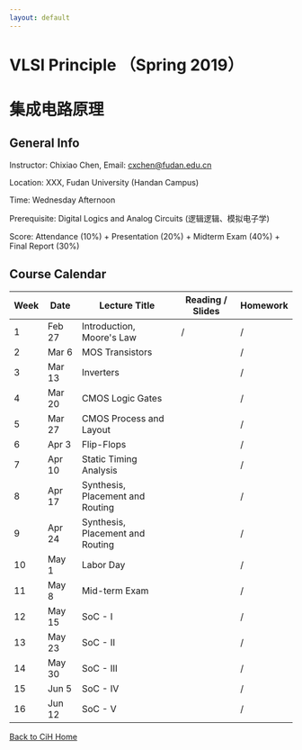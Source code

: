 ```yaml
---
layout: default
---
```


# VLSI Principle （Spring 2019）
# 集成电路原理

## General Info

Instructor: Chixiao Chen, 
Email: cxchen@fudan.edu.cn

Location: XXX, Fudan University (Handan Campus)

Time: Wednesday Afternoon

Prerequisite: Digital Logics and Analog Circuits (逻辑逻辑、模拟电子学)

Score: Attendance (10%) + Presentation (20%) + Midterm Exam (40%) + Final Report (30%)

## Course Calendar

 Week | Date | Lecture Title | Reading / Slides | Homework|
 ---- |  ---- |-----|-----|----|
1| Feb 27 | Introduction, Moore's Law | / | / |
2| Mar   6 | MOS Transistors |  | / |
3| Mar  13 | Inverters |  | / |
4| Mar  20 | CMOS Logic Gates |  | / |
5| Mar  27 | CMOS Process and Layout|  | / |
6| Apr   3 | Flip-Flops|  | / |
7| Apr  10 | Static Timing Analysis|  | / |
8| Apr  17 | Synthesis, Placement and Routing |  | /|
9| Apr  24 | Synthesis, Placement and Routing |  | /|
10| May  1  | Labor Day |  | /|
11| May  8  | Mid-term Exam|  | /|
12| May 15  | SoC - I |  | /|
13| May 23  | SoC - II|  | /|
14| May 30  | SoC - III |  | /|
15| Jun  5  | SoC - IV |  | /|
16| Jun  12 | SoC - V |  | /|

[Back to CiH Home](./)
